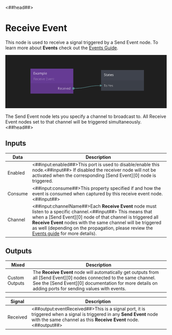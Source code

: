 <##head##>

# Receive Event

This node is used to receive a signal triggered by a <span class="ndl-node">Send Event</span> node. To learn more about **Events** check out the [Events Guide](/guides/events.md).

<div class="ndl-image-with-background l">

![](receive-event.png)

</div>

The <span class="ndl-node">Send Event</span> node lets you specify a channel to broadcast to. All <span class="ndl-node">Receive Event</span> nodes set to that channel will be triggered simultaneously.
<##head##>

## Inputs

| Data                                  | Description                                                                                                                                                                                                                                                                                                                                                 |
| ------------------------------------- | ----------------------------------------------------------------------------------------------------------------------------------------------------------------------------------------------------------------------------------------------------------------------------------------------------------------------------------------------------------- |
| <span class="ndl-data">Enabled</span> | <##input:enabled##>This port is used to disable/enable this node.<##input##> If disabled the receiver node will not be activated when the corresponding [Send Event][0] node is triggered.                                                                                                                                                                  |
| <span class="ndl-data">Consume</span> | <##input:consume##>This property specified if and how the event is consumed when captured by this receive event node.<##input##>                                                                                                                                                                                                                            |
| <span class="ndl-data">Channel</span> | <##input:channelName##>Each **Receive Event** node must listen to a specific channel.<##input##> This means that when a [Send Event][0] node of that channel is triggered all **Receive Event** nodes with the same channel will be triggered as well (depending on the propagation, please review the [Events guide](/guides/events.md) for more details). |

## Outputs

| Mixed                                        | Description                                                                                                                                                                                                                    |
| -------------------------------------------- | ------------------------------------------------------------------------------------------------------------------------------------------------------------------------------------------------------------------------------ |
| <span class="ndl-data">Custom Outputs</span> | The **Receive Event** node will automatically get outputs from all [Send Event][0] nodes connected to the same channel. See the [Send Event][0] documentation for more details on adding ports for sending values with events. |

| Signal                                   | Description                                                                                                                                                                              |
| ---------------------------------------- | ---------------------------------------------------------------------------------------------------------------------------------------------------------------------------------------- |
| <span class="ndl-signal">Received</span> | <##output:eventReceived##>This is a signal port, it is triggered when a signal is triggered in any **Send Event** node with the same channel as this **Receive Event** node.<##output##> |
